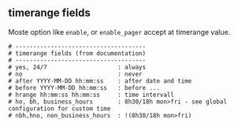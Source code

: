 
## timerange fields

Moste option like `enable`, or `enable_pager` accept at timerange value.

    # -------------------------------------
    # timerange fields (from documentation)
    # -------------------------------------
    # yes, 24/7                    : always
    # no                           : never
    # after YYYY-MM-DD hh:mm:ss    : after date and time
    # before YYYY-MM-DD hh:mm:ss   : before ... 
    # hrange hh:mm:ss hh:mm:ss     : time intervall
    # ho, bh, business_hours       : 8h30/18h mon>fri - see global configuration for custom time
    # nbh,hno, non_business_hours  : !(8h30/18h mon>fri)





